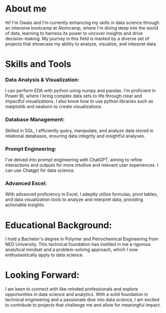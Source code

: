 # About me
Hi! I'm Owais and I’m currently enhancing my skills in data science through an intensive bootcamp at Atomcamp, where I'm diving deep into the world of data, learning to harness its power to uncover insights and drive decision-making. My journey in this field is marked by a diverse set of projects that showcase my ability to analyze, visualize, and interpret data.
# Skills and Tools
### Data Analysis & Visualization: 
I can perform EDA with python using numpy and pandas. I'm proficient in Power BI, where I bring complex data sets to life through clear and impactful visualizations. I also know how to use python libraries such as matplotlib and seaborn to create visualizations.
### Database Management: 
Skilled in SQL, I efficiently query, manipulate, and analyze data stored in relational databases, ensuring data integrity and insightful analyses.
### Prompt Engineering: 
I've delved into prompt engineering with ChatGPT, aiming to refine interactions and outputs for more intuitive and relevant user experiences. I can use Chatgpt for data science.
### Advanced Excel: 
With advanced proficiency in Excel, I adeptly utilize formulas, pivot tables, and data visualization tools to analyze and interpret data, providing actionable insights.
# Educational Background:
I hold a Bachelor's degree in Polymer and Petrochemical Engineering from NED University. This technical foundation has instilled in me a rigorous analytical mindset and a problem-solving approach, which I now enthusiastically apply to data science.

# Looking Forward:
I am keen to connect with like-minded professionals and explore opportunities in data science and analytics. With a solid foundation in technical engineering and a passionate dive into data science, I am excited to contribute to projects that challenge me and allow for meaningful impact.

